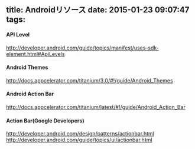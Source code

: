 title: Androidリソース
date: 2015-01-23 09:07:47
tags:
---

#### API Level

http://developer.android.com/guide/topics/manifest/uses-sdk-element.html#ApiLevels

#### Android Themes

http://docs.appcelerator.com/titanium/3.0/#!/guide/Android_Themes

#### Android Action Bar

http://docs.appcelerator.com/titanium/latest/#!/guide/Android_Action_Bar

#### Action Bar(Google Developers)

http://developer.android.com/design/patterns/actionbar.html
http://developer.android.com/guide/topics/ui/actionbar.html


